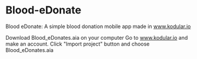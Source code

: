 # Blood-eDonate
Blood eDonate: A simple blood donation mobile app made in www.kodular.io

Download Blood_eDonates.aia on your computer
Go to www.kodular.io and make an account. Click "Import project" button and choose Blood_eDonates.aia

